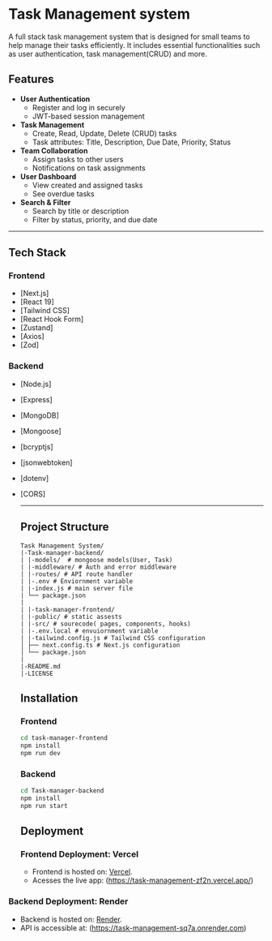 # Task Management system
A full stack task management system that is designed for small teams to help manage their tasks efficiently. It includes essential functionalities such as user authentication, task management(CRUD) and more.

## Features
- **User Authentication**
  - Register and log in securely
  - JWT-based session management
- **Task Management**
  - Create, Read, Update, Delete (CRUD) tasks
  - Task attributes: Title, Description, Due Date, Priority, Status
- **Team Collaboration**
  - Assign tasks to other users
  - Notifications on task assignments
- **User Dashboard**
  - View created and assigned tasks
  - See overdue tasks
- **Search & Filter**
  - Search by title or description
  - Filter by status, priority, and due date
---
## Tech Stack

### Frontend
- [Next.js]
- [React 19]
- [Tailwind CSS]
- [React Hook Form]
- [Zustand]
- [Axios]
- [Zod]

### Backend
- [Node.js]
- [Express]
- [MongoDB]
- [Mongoose]
- [bcryptjs]
- [jsonwebtoken]
- [dotenv]
- [CORS]

  ---
  ## Project Structure

  ```
  Task Management System/
  |-Task-manager-backend/
  | |-models/  # mongoose models(User, Task)
  | |-middleware/ # Auth and error middleware
  | |-routes/ # API route handler
  | |-.env # Enviornment variable
  | |-index.js # main server file
  | └── package.json
  |
  | |-task-manager-frontend/
  | |-public/ # static assests
  | |-src/ # sourecode( pages, components, hooks)
  | |-.env.local # envuiornment variable
  | |-tailwind.config.js # Tailwind CSS configuration
  │ ├── next.config.ts # Next.js configuration
  │ └── package.json
  |
  |-README.md
  |-LICENSE

  ```

  ## Installation
  ### Frontend
  
  ```bash
  cd task-manager-frontend
  npm install
  npm run dev
  ```
  
  ### Backend

  ```bash
  cd Task-manager-backend
  npm install
  npm run start
  ```

  ## Deployment

  ### Frontend Deployment: Vercel
  - Frontend is hosted on:  [Vercel](https://vercel.com).
  - Acesses the live app: (https://task-management-zf2n.vercel.app/)

### Backend Deployment: Render
 - Backend is hosted on: [Render](https://render.com).
 - API is accessible at: (https://task-management-sq7a.onrender.com)
  
  
